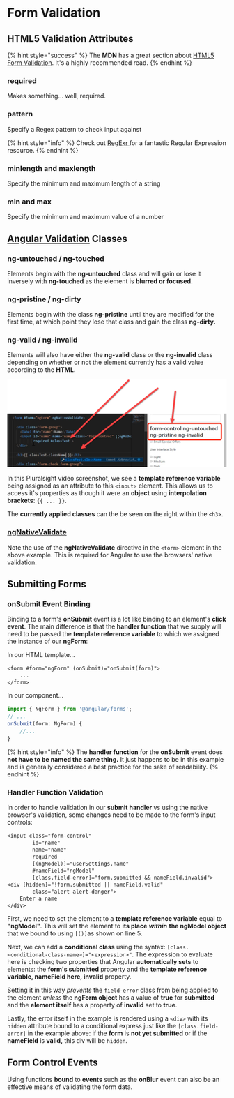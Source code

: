 # Form Validation

## HTML5 Validation Attributes

{% hint style="success" %}
The **MDN** has a great section about [HTML5 Form Validation](https://developer.mozilla.org/en-US/docs/Learn/HTML/Forms/Form_validation). It's a highly recommended read.
{% endhint %}

### required

Makes something... well, required.

### pattern

Specify a Regex pattern to check input against

{% hint style="info" %}
Check out [RegExr ](https://regexr.com/)for a fantastic Regular Expression resource.
{% endhint %}

### minlength and maxlength

Specify the minimum and maximum length of a string

### min and max

Specify the minimum and maximum value of a number

## [Angular Validation](https://angular.io/guide/form-validation) Classes

### ng-untouched / ng-touched

Elements begin with the **ng-untouched** class and will gain or lose it inversely with **ng-touched** as the element is **blurred or focused.**

### **ng-pristine / ng-dirty**

Elements begin with the class **ng-pristine** until they are modified for the first time, at which point they lose that class and gain the class **ng-dirty.**

### **ng-valid / ng-invalid**

Elements will also have either the **ng-valid** class or the **ng-invalid** class depending on whether or not the element currently has a valid value according to the **HTML.**

![](../.gitbook/assets/image.png)

In this Pluralsight video screenshot, we see a **template reference variable** being assigned as an attribute to this `<input>` element. This allows us to access it's properties as though it were an **object** using **interpolation brackets**: `{{ ... }}`. 

The **currently applied classes** can the be seen on the right within the `<h3>`.

### [ngNativeValidate](https://github.com/angular/angular/blob/master/packages/forms/src/directives/ng_no_validate_directive.ts)

Note the use of the **ngNativeValidate** directive in the `<form>` element in the above example. This is required for Angular to use the browsers' native validation.

## Submitting Forms

### onSubmit Event Binding

Binding to a form's **onSubmit** event is a lot like binding to an element's **click event**. The main difference is that the **handler function** that we supply will need to be passed the **template reference variable** to which we assigned the instance of our **ngForm**:

In our HTML template...

```markup
<form #form="ngForm" (onSubmit)="onSubmit(form)">
    ...
</form>
```

In our component...

```typescript
import { NgForm } from '@angular/forms';
// ...
onSubmit(form: NgForm) {
    //...
}
```

{% hint style="info" %}
The **handler function** for the **onSubmit** event does **not have to be named the same thing.** It just happens to be in this example and is generally considered a best practice for the sake of readability.
{% endhint %}

### Handler Function Validation

In order to handle validation in our **submit handler** vs using the native browser's validation, some changes need to be made to the form's input controls:

```markup
<input class="form-control"
        id="name"
        name="name"
        required
        [(ngModel)]="userSettings.name"
        #nameField="ngModel"
        [class.field-error]="form.submitted && nameField.invalid">
<div [hidden]="!form.submitted || nameField.valid"
        class="alert alert-danger">
    Enter a name
</div>
```

First, we need to set the element to a **template reference variable** equal to **"ngModel"**. This will set the element to **its place** _**within**_ **the ngModel object** that we bound to using `[()]`as shown on line 5.

Next, we can add a **conditional class** using the syntax: `[class.<conditional-class-name>]="<expression>"`. The expression to evaluate here is checking two properties that Angular **automatically sets** to elements: the **form's submitted** property and the **template reference variable, nameField here, invalid** property. 

Setting it in this way _prevents_ the `field-error` class from being applied to the element _unless_ the **ngForm object** has a value of **true** for **submitted** and the **element itself** has a property of **invalid** set to **true**.

Lastly, the error itself in the example is rendered using a `<div>` with its `hidden` attribute bound to a conditional express just like the `[class.field-error]` in the example above: if the **form** is **not yet submitted** or if the **nameField** is **valid,** this div will be `hidden`.

## Form Control Events

Using functions **bound** to **events** such as the **onBlur** event can also be an effective means of validating the form data.





